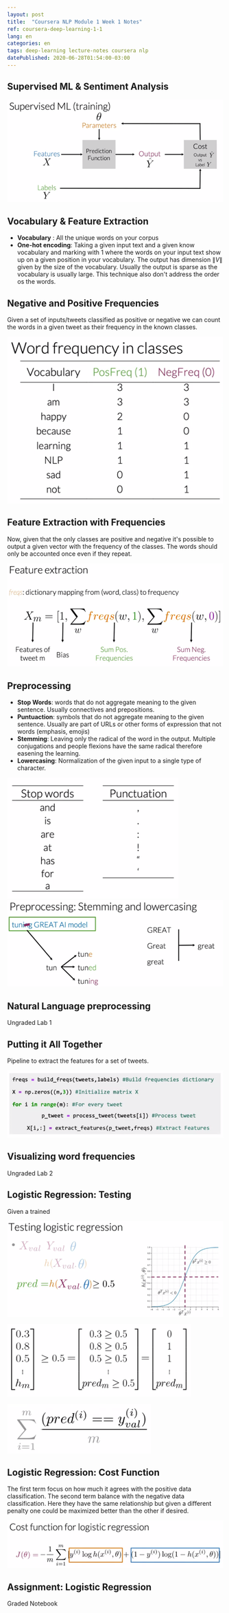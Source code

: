 ```yaml
---
layout: post
title:  "Coursera NLP Module 1 Week 1 Notes"
ref: coursera-deep-learning-1-1
lang: en
categories: en
tags: deep-learning lecture-notes coursera nlp
datePublished: 2020-06-28T01:54:00-03:00
---
```


<script type="text/x-mathjax-config">
MathJax.Hub.Config({
  tex2jax: {inlineMath: [['$','$'], ['\\(','\\)']]},
  displayAlign: "left"
});
</script>
<script src='https://cdnjs.cloudflare.com/ajax/libs/mathjax/2.7.5/latest.js?config=TeX-MML-AM_CHTML' async></script>

## Supervised ML & Sentiment Analysis

![](../../assets/2020-06-28-15-20-37.png)

## Vocabulary & Feature Extraction

* **Vocabulary** : All the unique words on your corpus
* **One-hot encoding**: Taking a given input text and a given know vocabulary and marking with 1 where the words on your input text show up on a given position in your vocabulary. The output has dimension $\|V\|$ given by the size of the vocabulary. Usually the output is sparse as the vocabulary is usually large. This technique also don't address the order os the words.

## Negative and Positive Frequencies

Given a set of inputs/tweets classified as positive or negative we can count the words in a given tweet as their frequency in the known classes.

![](../../assets/2020-06-28-15-29-01.png)

## Feature Extraction with Frequencies

Now, given that the only classes are positive and negative it's possible to output a given vector with the frequency of the classes. The words should only be accounted once even if they repeat.

![](../../assets/2020-06-28-15-31-25.png)

## Preprocessing

* **Stop Words**: words that do not aggregate meaning to the given sentence. Usually connectives and prepositions.
* **Puntuaction**: symbols that do not aggregate meaning to the given sentence. Usually are part of URLs or other forms of expression that not words (emphasis, emojis)
* **Stemming**: Leaving only the radical of the word in the output. Multiple conjugations and people flexions have the same radical therefore easening the learning.
* **Lowercasing**: Normalization of the given input to a single type of character.

![](../../assets/2020-06-28-15-32-54.png)
![](../../assets/2020-06-28-15-35-21.png)

## Natural Language preprocessing

Ungraded Lab 1

## Putting it All Together
Pipeline to extract the features for a set of tweets.

![](../../assets/2020-06-28-15-38-13.png)

## Visualizing word frequencies

Ungraded Lab 2

## Logistic Regression: Testing

Given a trained 

![](../../assets/2020-06-28-15-40-33.png)

![](../../assets/2020-06-28-15-40-47.png)

![](../../assets/2020-06-28-15-41-04.png)

## Logistic Regression: Cost Function

The first term focus on how much it agrees with the positive data classification. The second term balance with the negative data classification. Here they have the same relationship but given a different penalty one could be maximized better than the other if desired.

![](../../assets/2020-06-28-16-05-24.png)

## Assignment: Logistic Regression

Graded Notebook 